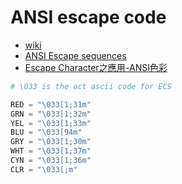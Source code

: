 # ANSI escape code
- [wiki](https://en.wikipedia.org/wiki/ANSI_escape_code)
- [ANSI Escape sequences](http://ascii-table.com/ansi-escape-sequences.php)
- [Escape Character之應用-ANSI色彩](http://cypresslin.web.fc2.com/Memo/M-EscCharANSI.html)

```python
# \033 is the oct ascii code for ECS

RED = "\033[1;31m"
GRN = "\033[1;32m"
YEL = "\033[1;33m" 
BLU = "\033[94m"
GRY = "\033[1;30m"
WHT = "\033[1;37m"
CYN = "\033[1;36m"
CLR = "\033[;m"
``` 